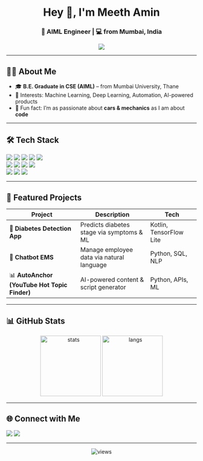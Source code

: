 <!-- Profile Header -->
<h1 align="center">Hey 👋, I'm Meeth Amin</h1>
<h3 align="center">  🚀 AIML Engineer | 💻 from Mumbai, India</h3>

<p align="center">
  <img src="https://readme-typing-svg.herokuapp.com?font=Fira+Code&size=22&pause=1000&color=00C0A6&center=true&vCenter=true&width=700&lines=Engineer+%7C+Specialization+in+AIML;Building+Impactful+Projects;Always+Learning+%26+Exploring;From+Code+to+Cars+%F0%9F%9A%97" />
</p>

---

## 🧑‍💻 About Me
- 🎓 **B.E. Graduate in CSE (AIML)** – from Mumbai University, Thane  
- 🔬 Interests: Machine Learning, Deep Learning, Automation, AI-powered products  
- 🚗 Fun fact: I’m as passionate about **cars & mechanics** as I am about **code**  

---

## 🛠 Tech Stack
<p>
  <!-- Languages -->
  <img src="https://img.shields.io/badge/Python-3670A0?style=for-the-badge&logo=python&logoColor=ffdd54"/>
  <img src="https://img.shields.io/badge/Kotlin-0095D5?style=for-the-badge&logo=kotlin&logoColor=white"/>
  <img src="https://img.shields.io/badge/C++-00599C?style=for-the-badge&logo=c%2B%2B&logoColor=white"/>
  <img src="https://img.shields.io/badge/JavaScript-F7DF1E?style=for-the-badge&logo=javascript&logoColor=black"/>
  <img src="https://img.shields.io/badge/SQL-025E8C?style=for-the-badge&logo=postgresql&logoColor=white"/>
  <br/>
  <!-- Frameworks -->
  <img src="https://img.shields.io/badge/TensorFlow-FF6F00?style=for-the-badge&logo=tensorflow&logoColor=white"/>
  <img src="https://img.shields.io/badge/PyTorch-EE4C2C?style=for-the-badge&logo=pytorch&logoColor=white"/>
  <img src="https://img.shields.io/badge/Scikit--learn-F7931E?style=for-the-badge&logo=scikit-learn&logoColor=white"/>
  <img src="https://img.shields.io/badge/Power%20BI-F2C811?style=for-the-badge&logo=Power%20BI&logoColor=black"/>
  <br/>
  <!-- Tools -->
  <img src="https://img.shields.io/badge/Git-F05032?style=for-the-badge&logo=git&logoColor=white"/>
  <img src="https://img.shields.io/badge/Android-3DDC84?style=for-the-badge&logo=android&logoColor=white"/>
  <img src="https://img.shields.io/badge/Arduino-00979D?style=for-the-badge&logo=arduino&logoColor=white"/>
</p>

---

## 📌 Featured Projects
| Project | Description | Tech |
|---------|-------------|------|
| 📱 **Diabetes Detection App** | Predicts diabetes stage via symptoms & ML | Kotlin, TensorFlow Lite |
| 🤖 **Chatbot EMS** | Manage employee data via natural language | Python, SQL, NLP |
| 📊 **AutoAnchor (YouTube Hot Topic Finder)** | AI-powered content & script generator | Python, APIs, ML |

---

## 📊 GitHub Stats
<p align="center">
  <img src="https://github-readme-stats.vercel.app/api?username=MeethCodes&show_icons=true&theme=radical" alt="stats" height="160"/>
  <img src="https://github-readme-stats.vercel.app/api/top-langs/?username=MeethCodes&layout=compact&theme=radical" alt="langs" height="160"/>
</p>

---

## 🌐 Connect with Me
<p>
  <a href="https://www.linkedin.com/in/meeth-amin-4a73711b3/" target="_blank"><img src="https://img.shields.io/badge/LinkedIn-%230077B5.svg?style=for-the-badge&logo=linkedin&logoColor=white"/></a>
  <a href="mailto:aminmeeth89@gmail.com"><img src="https://img.shields.io/badge/Email-D14836?style=for-the-badge&logo=gmail&logoColor=white"/></a>
</p>

---

<p align="center">
  <img src="https://komarev.com/ghpvc/?username=meethcodes&label=Profile%20Views&color=0e75b6&style=flat" alt="views" />
</p>
